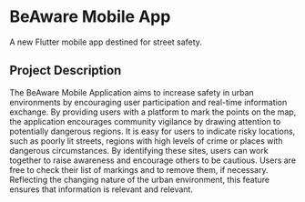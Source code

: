 # BeAware Mobile App

A new Flutter mobile app destined for street safety.

## Project Description

The BeAware Mobile Application aims to increase safety in urban environments by encouraging user participation and real-time information exchange. By providing users with a platform to mark the points on the map, the application encourages community vigilance by drawing attention to potentially dangerous regions. It is easy for users to indicate risky locations, such as poorly lit streets, regions with high levels of crime or places with dangerous circumstances. By identifying these sites, users can work together to raise awareness and encourage others to be cautious. Users are free to check their list of markings and to remove them, if necessary. Reflecting the changing nature of the urban environment, this feature ensures that information is relevant and relevant.




